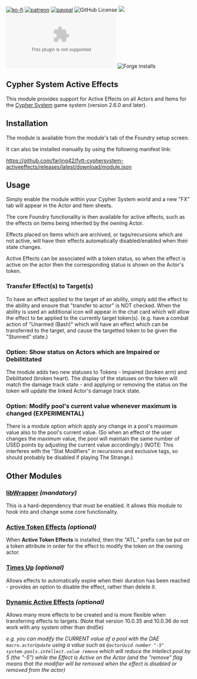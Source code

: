 [![ko-fi](https://img.shields.io/badge/Ko--Fi-farling-success)](https://ko-fi.com/farling)
[![patreon](https://img.shields.io/badge/Patreon-amusingtime-success)](https://patreon.com/amusingtime)
[![paypal](https://img.shields.io/badge/Paypal-farling-success)](https://paypal.me/farling)
![GitHub License](https://img.shields.io/github/license/farling42/fvtt-cyphersystem-activeeffects)
![](https://img.shields.io/badge/Foundry-v12-informational)
![Latest Release Download Count](https://img.shields.io/github/downloads/farling42/fvtt-cyphersystem-activeeffects/latest/module.zip)
![Forge installs](https://img.shields.io/badge/dynamic/json?label=Forge%20Installs&query=package.installs&suffix=%25&url=https%3A%2F%2Fforge-vtt.com%2Fapi%2Fbazaar%2Fpackage%2Fcyphersystem-activeeffects)

## Cypher System Active Effects

This module provides support for Active Effects on all Actors and Items for the [Cypher System](https://foundryvtt.com/packages/cyphersystem) game system (version 2.6.0 and later).

## Installation

The module is available from the module's tab of the Foundry setup screen.

It can also be installed manually by using the following manifest link:

https://github.com/farling42/fvtt-cyphersystem-activeeffects/releases/latest/download/module.json

## Usage

Simply enable the module within your Cypher System world and a new "FX" tab will appear in the Actor and Item sheets.

The core Foundry functionality is then available for active effects, such as the effects on Items being inherited by the owning Actor.

Effects placed on Items which are archived, or tags/recursions which are not active, will have their effects automatically disabled/enabled when their state changes.

Active Effects can be associated with a token status, so when the effect is active on the actor then the corresponding status is shown on the Actor's token.

### Transfer Effect(s) to Target(s)

To have an effect applied to the target of an ability, simply add the effect to the ability and ensure that "transfer to actor" is NOT checked. When the ability is used an additional icon will appear in the chat card which will allow the effect to be applied to the currently target token(s). (e.g. have a combat action of "Unarmed (Bash)" which will have an effect which can be transferred to the target, and cause the targetted token to be given the "Stunned" state.)

### Option: Show status on Actors which are Impaired or Debilititated

The module adds two new statuses to Tokens - Impaired (broken arm) and Debilitated (broken heart). The display of the statuses on the token will match the damage track state - and applying or removing the status on the token will update the linked Actor's damage track state.

### Option: Modify pool's current value whenever maximum is changed (EXPERIMENTAL)

There is a module option which apply any change in a pool's maximum value also to the pool's current value. (So when an effect or the user changes the maximum value, the pool will maintain the same number of USED points by adjusting the current value accordingly.)
(NOTE: This interferes with the "Stat Modifiers" in recursions and exclusive tags, so should probably be disabled if playing The Strange.)

## Other Modules

### [libWrapper](https://foundryvtt.com/packages/lib-wrapper) _(mandatory)_

This is a hard-dependency that must be enabled. It allows this module to hook into and change some core functionality.

### [Active Token Effects](https://foundryvtt.com/packages/ATL) _(optional)_

When **Active Token Effects** is installed, then the "ATL." prefix can be put on a token attribute in order for the effect to modify the token on the owning actor.

### [Times Up](https://foundryvtt.com/packages/times-up) _(optional)_

Allows effects to automatically expire when their duration has been reached - provides an option to disable the effect, rather than delete it.

### [Dynamic Active Effects](https://foundryvtt.com/packages/dae) _(optional)_

Allows many more effects to be created and is more flexible when transferring effects to targets. (Note that version 10.0.35 and 10.0.36 do not work with any system other than dnd5e)

_e.g. you can modify the CURRENT value of a pool with the DAE `macro.actorUpdate` using a value such as `@actorUuid number "-5" system.pools.intellect.value remove` which will reduce the Intellect pool by 5 (the "-5") while the Effect is Active on the Actor (and the "remove" flag means that the modifier will be removed when the effect is disabled or removed from the actor)_
